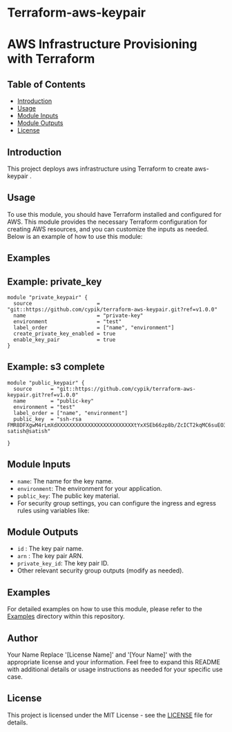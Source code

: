 # Terraform-aws-keypair

# AWS Infrastructure Provisioning with Terraform

## Table of Contents
- [Introduction](#introduction)
- [Usage](#usage)
- [Module Inputs](#module-inputs)
- [Module Outputs](#module-outputs)
- [License](#license)

## Introduction
This project deploys aws infrastructure using Terraform to create aws-keypair .
## Usage
To use this module, you should have Terraform installed and configured for AWS. This module provides the necessary Terraform configuration for creating AWS resources, and you can customize the inputs as needed. Below is an example of how to use this module:
## Examples

## Example: private_key

```hcl
module "private_keypair" {
  source                     = "git::https://github.com/cypik/terraform-aws-keypair.git?ref=v1.0.0"
  name                       = "private-key"
  environment                = "test"
  label_order                = ["name", "environment"]
  create_private_key_enabled = true
  enable_key_pair            = true
}
```

## Example: s3 complete
```hcl
module "public_keypair" {
  source      = "git::https://github.com/cypik/terraform-aws-keypair.git?ref=v1.0.0"
  name        = "public-key"
  environment = "test"
  label_order = ["name", "environment"]
  public_key  = "ssh-rsa FMR8DFXgwM4rLmXdXXXXXXXXXXXXXXXXXXXXXXXXXtYxXSEb66zp8b/ZcICT2kqMC6suEO3U7IG8wasXCoxOyJ5lqBi8xrmQKBgTZKk6EvO9SSpSishpAP2hafnIuP29RqipraT9UvNeMSbM3/OTjV9I2/KHd/YfSzrUQbnQ6zTgNawyZ8CaRo/Intot3HgU/5PsOKPcTlarb0sFXuWDhdcE+/8TPsjFTPOzMFBDr+H11Oq+cxMoQ/YMXLo/KmokM/km/NfLvEvscuDFzA7JLURiaV33MoQxxIfaTwvrQZ9UJ4gdzd4WhF1sVNB3MP7z07I8pBepJVwca1fTWI9hvn6xK3a6nfD6p8gKiP5xlINMZX7Oi9tmhFuv4vxkYiGZvAI12va9InJFZUQEHmJaIr4g7Faczl5oFK6TYc1FRut9ve4v0JKbz7Od3Uwyqd6rSeHxm/obp1E= satish@satish"

}
```

## Module Inputs
- `name`: The name for the key name.
- `environment`: The environment for your application.
- `public_key`:  The public key material.
- For security group settings, you can configure the ingress and egress rules using variables like:

## Module Outputs
- `id` : The key pair name.
- `arn` :  The key pair ARN.
- `private_key_id`:  The key pair ID.
- Other relevant security group outputs (modify as needed).

## Examples
For detailed examples on how to use this module, please refer to the [Examples](https://github.com/cypik/terraform-aws-keypair/tree/master/example) directory within this repository.

## Author
Your Name Replace '[License Name]' and '[Your Name]' with the appropriate license and your information. Feel free to expand this README with additional details or usage instructions as needed for your specific use case.

## License
This project is licensed under the MIT License - see the [LICENSE](https://github.com/cypik/terraform-aws-keypair/blob/master/LICENSE) file for details.
